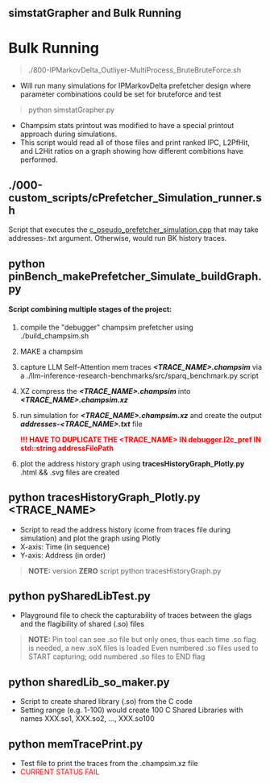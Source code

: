 ## simstatGrapher and Bulk Running
# Bulk Running
>./800-IPMarkovDelta_Outliyer-MultiProcess_BruteBruteForce.sh
* Will run many simulations for IPMarkovDelta prefetcher design where parameter combinations could be set for bruteforce and test

>python simstatGrapher.py
* Champsim stats printout was modified to have a special printout approach during simulations. 
* This script would read all of those files and print ranked IPC, L2PfHit, and L2Hit ratios on a graph showing how different combitions have performed. 

## ./000-custom_scripts/cPrefetcher_Simulation_runner.sh
Script that executes the [c_pseudo_prefetcher_simulation.cpp](c_pseudo_prefetcher_simulation.cpp) that may take addresses-<NAME>.txt argument. 
Otherwise, would run BK history traces.


## **python pinBench_makePrefetcher_Simulate_buildGraph.py**

#### Script combining multiple stages of the project:
1. compile the "debugger" champsim prefetcher using ./build_champsim.sh
2. MAKE a champsim 


3. capture LLM Self-Attention mem traces ***<TRACE_NAME>.champsim*** via a ./llm-inference-research-benchmarks/src/sparq_benchmark.py script 
4. XZ compress the ***<TRACE_NAME>.champsim*** into ***<TRACE_NAME>.champsim.xz***
5. run simulation for ***<TRACE_NAME>.champsim.xz*** and create the output ***addresses-<TRACE_NAME>.txt*** file

    <b><span style="color: #ff0000;">!!! HAVE TO DUPLICATE THE <TRACE_NAME> IN debugger.l2c_pref IN std::string addressFilePath </span></b>


6. plot the address history graph using **tracesHistoryGraph_Plotly.py**
            .html && .svg files are created

## **python tracesHistoryGraph_Plotly.py <TRACE_NAME>**
    
- Script to read the address history (come from traces file during simulation) and plot the graph using Plotly
- X-axis: Time (in sequence)
- Y-axis: Address (in order)
  

><b>NOTE:</b> version **ZERO** script python tracesHistoryGraph.py

## **python pySharedLibTest.py**
    
- Playground file to check the capturability of traces between the glags and the flagibility of shared (.so) files
><b>NOTE:</b>   Pin tool can see .so file but only ones, thus each time .so flag is needed, a new .soX files is loaded
                Even numbered .so files used to START capturing; odd numbered .so files to END flag 

## **python sharedLib_so_maker.py**
- Script to create shared library (.so) from the C code
- Setting range (e.g. 1-100) would create 100 C Shared Libraries with names XXX.so1, XXX.so2, ..., XXX.so100

## **python memTracePrint.py**
- Test file to print the traces from the .champsim.xz file
- <span style="color: #ff0000;">CURRENT STATUS FAIL</span>